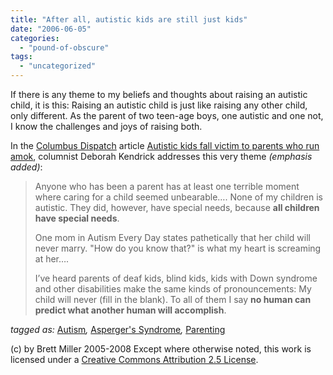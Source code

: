 ```yaml
---
title: "After all, autistic kids are still just kids"
date: "2006-06-05"
categories: 
  - "pound-of-obscure"
tags: 
  - "uncategorized"
---
```


If there is any theme to my beliefs and thoughts about raising an autistic child, it is this: Raising an autistic child is just like raising any other child, only different. As the parent of two teen-age boys, one autistic and one not, I know the challenges and joys of raising both.  
  
In the [Columbus Dispatch](http://www.dispatch.com/) article [Autistic kids fall victim to parents who run amok](http://www.dispatch.com/editorials-story.php?story=dispatch/2006/06/04/20060604-B5-02.html), columnist Deborah Kendrick addresses this very theme _(emphasis added)_:  

> Anyone who has been a parent has at least one terrible moment where caring for a child seemed unbearable…. None of my children is autistic. They did, however, have special needs, because **all children have special needs**.  
>   
> One mom in Autism Every Day states pathetically that her child will never marry. "How do you know that?" is what my heart is screaming at her….  
>   
> I’ve heard parents of deaf kids, blind kids, kids with Down syndrome and other disabilities make the same kinds of pronouncements: My child will never (fill in the blank). To all of them I say **no human can predict what another human will accomplish**.

_tagged as:_ [Autism](http://technorati.com/tag/autism)_,_ [Asperger's Syndrome](http://technorati.com/tag/asperger%27s)_,_ [Parenting](http://technorati.com/tag/parenting)

(c) by Brett Miller 2005-2008 Except where otherwise noted, this work is licensed under a [Creative Commons Attribution 2.5 License](http://creativecommons.org/licenses/by/2.5/).

